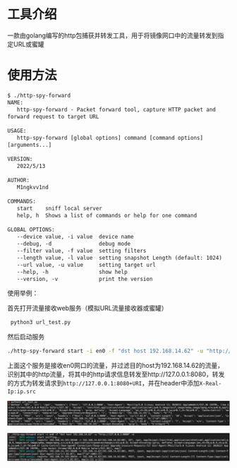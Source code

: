 # 工具介绍

一款由golang编写的http包捕获并转发工具，用于将镜像网口中的流量转发到指定URL或蜜罐

# 使用方法

```
$ ./http-spy-forward
NAME:
   http-spy-forward - Packet forward tool, capture HTTP packet and forward request to target URL

USAGE:
   http-spy-forward [global options] command [command options] [arguments...]

VERSION:
   2022/5/13

AUTHOR:
   M1ngkvv1nd

COMMANDS:
   start    sniff local server
   help, h  Shows a list of commands or help for one command

GLOBAL OPTIONS:
   --device value, -i value  device name
   --debug, -d               debug mode
   --filter value, -f value  setting filters
   --length value, -l value  setting snapshot Length (default: 1024)
   --url value, -u value     setting target url
   --help, -h                show help
   --version, -v             print the version
```

使用举例：

首先打开流量接收web服务（模拟URL流量接收器或蜜罐）

```bash
 python3 url_test.py
```

然后启动服务

```bash
./http-spy-forward start -i en0 -f "dst host 192.168.14.62" -u "http://127.0.0.1:8080" -d
```

上面这个服务是接收en0网口的流量，并过滤目的host为192.168.14.62的流量，识别其中的http流量，将其中的http请求信息转发至http://127.0.0.1:8080，转发的方式为转发请求到`http://127.0.0.1:8080+URI`，并在header中添加`X-Real-Ip:ip.src`

![image-20220630144205958](README/image-20220630144205958.png)

![image-20220630144147944](README/image-20220630144147944.png)
